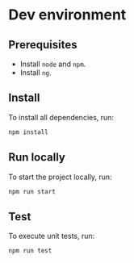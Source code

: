 # Dev environment

## Prerequisites
- Install `node` and `npm`.
- Install `ng`.

## Install
To install all dependencies, run:

```bash
npm install
```

## Run locally
To start the project locally, run:

```bash
npm run start
```

## Test
To execute unit tests, run:

```bash
npm run test
```
